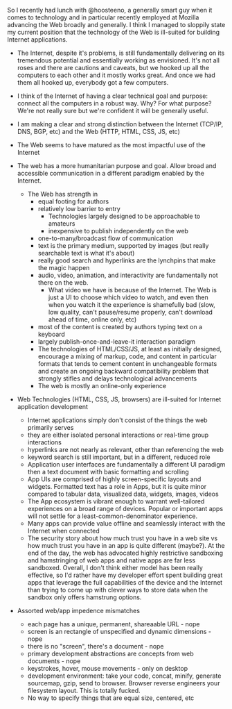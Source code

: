 So I recently had lunch with @hoosteeno, a generally smart guy when it comes to technology and in particular recently employed at Mozilla advancing the Web broadly and generally. I think I managed to sloppily state my current position that the technology of the Web is ill-suited for building Internet applications.

- The Internet, despite it's problems, is still fundamentally delivering on its tremendous potential and essentially working as envisioned. It's not all roses and there are cautions and caveats, but we hooked up all the computers to each other and it mostly works great. And once we had them all hooked up, everybody got a few computers.
- I think of the Internet of having a clear technical goal and purpose: connect all the computers in a robust way. Why? For what purpose? We're not really sure but we're confident it will be generally useful.
- I am making a clear and strong distinction between the Internet (TCP/IP, DNS, BGP, etc) and the Web (HTTP, HTML, CSS, JS, etc)
- The Web seems to have matured as the most impactful use of the Internet
- The web has a more humanitarian purpose and goal. Allow broad and accessible communication in a different paradigm enabled by the Internet.
  - The Web has strength in
    - equal footing for authors
    - relatively low barrier to entry
      - Technologies largely designed to be approachable to amateurs
      - inexpensive to publish independently on the web
    - one-to-many/broadcast flow of communication
    - text is the primary medium, supported by images (but really searchable text is what it's about)
    - really good search and hyperlinks are the lynchpins that make the magic happen
    - audio, video, animation, and interactivity are fundamentally not there on the web.
      - What video we have is because of the Internet. The Web is just a UI to choose which video to watch, and even then when you watch it the experience is shamefully bad (slow, low quality, can't pause/resume properly, can't download ahead of time, online only, etc)
    - most of the content is created by authors typing text on a keyboard
    - largely publish-once-and-leave-it interaction paradigm
    - The technologies of HTML/CSS/JS, at least as initially designed, encourage a mixing of markup, code, and content in particular formats that tends to cement content in unchangeable formats and create an ongoing backward compatibility problem that strongly stifles and delays technological advancements
    - The web is mostly an online-only experience
- Web Technologies (HTML, CSS, JS, browsers) are ill-suited for Internet application development
  - Internet applications simply don't consist of the things the web primarily serves
  - they are either isolated personal interactions or real-time group interactions
  - hyperlinks are not nearly as relevant, other than referencing the web
  - keyword search is still important, but in a different, reduced role
  - Application user interfaces are fundamentally a different UI paradigm then a text document with basic formatting and scrolling
  - App UIs are comprised of highly screen-specific layouts and widgets. Formatted text has a role in Apps, but it is quite minor compared to tabular data, visualized data, widgets, images, videos
  - The App ecosystem is vibrant enough to warrant well-tailored experiences on a broad range of devices. Popular or important apps will not settle for a least-common-denominator experience.
  - Many apps can provide value offline and seamlessly interact with the Internet when connected
  - The security story about how much trust you have in a web site vs how much trust you have in an app is quite different (maybe?). At the end of the day, the web has advocated highly restrictive sandboxing and hamstringing of web apps and native apps are far less sandboxed. Overall, I don't think either model has been really effective, so I'd rather have my developer effort spent building great apps that leverage the full capabilities of the device and the Internet than trying to come up with clever ways to store data when the sandbox only offers hamstrung options.

- Assorted web/app impedence mismatches
  - each page has a unique, permanent, shareaable URL - nope
  - screen is an rectangle of unspecified and dynamic dimensions - nope
  - there is no "screen", there's a document - nope
  - primary development abstractions are concepts from web documents - nope
  - keystrokes, hover, mouse movements - only on desktop
  - development environment: take your code, concat, minify, generate sourcemap, gzip, send to browser. Browser reverse engineers your filesystem layout. This is totally fucked.
  - No way to specify things that are equal size, centered, etc
